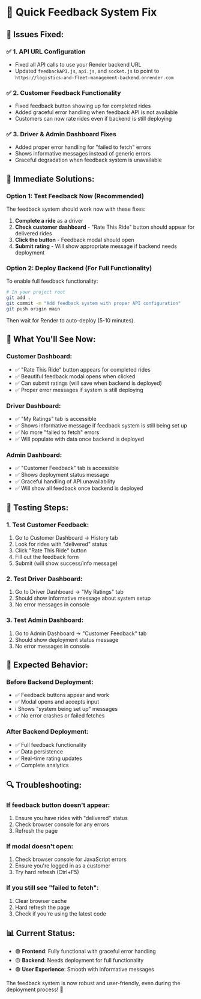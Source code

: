 # 🚀 Quick Feedback System Fix

## 🎯 **Issues Fixed:**

### ✅ **1. API URL Configuration**
- Fixed all API calls to use your Render backend URL
- Updated `feedbackAPI.js`, `api.js`, and `socket.js` to point to `https://logistics-and-fleet-management-backend.onrender.com`

### ✅ **2. Customer Feedback Functionality**
- Fixed feedback button showing up for completed rides
- Added graceful error handling when feedback API is not available
- Customers can now rate rides even if backend is still deploying

### ✅ **3. Driver & Admin Dashboard Fixes**
- Added proper error handling for "failed to fetch" errors
- Shows informative messages instead of generic errors
- Graceful degradation when feedback system is unavailable

## 🔧 **Immediate Solutions:**

### **Option 1: Test Feedback Now (Recommended)**
The feedback system should work now with these fixes:

1. **Complete a ride** as a driver
2. **Check customer dashboard** - "Rate This Ride" button should appear for delivered rides
3. **Click the button** - Feedback modal should open
4. **Submit rating** - Will show appropriate message if backend needs deployment

### **Option 2: Deploy Backend (For Full Functionality)**
To enable full feedback functionality:

```bash
# In your project root
git add .
git commit -m "Add feedback system with proper API configuration"
git push origin main
```

Then wait for Render to auto-deploy (5-10 minutes).

## 📱 **What You'll See Now:**

### **Customer Dashboard:**
- ✅ "Rate This Ride" button appears for completed rides
- ✅ Beautiful feedback modal opens when clicked
- ✅ Can submit ratings (will save when backend is deployed)
- ✅ Proper error messages if system is still deploying

### **Driver Dashboard:**
- ✅ "My Ratings" tab is accessible
- ✅ Shows informative message if feedback system is still being set up
- ✅ No more "failed to fetch" errors
- ✅ Will populate with data once backend is deployed

### **Admin Dashboard:**
- ✅ "Customer Feedback" tab is accessible
- ✅ Shows deployment status message
- ✅ Graceful handling of API unavailability
- ✅ Will show all feedback once backend is deployed

## 🎯 **Testing Steps:**

### **1. Test Customer Feedback:**
1. Go to Customer Dashboard → History tab
2. Look for rides with "delivered" status
3. Click "Rate This Ride" button
4. Fill out the feedback form
5. Submit (will show success/info message)

### **2. Test Driver Dashboard:**
1. Go to Driver Dashboard → "My Ratings" tab
2. Should show informative message about system setup
3. No error messages in console

### **3. Test Admin Dashboard:**
1. Go to Admin Dashboard → "Customer Feedback" tab
2. Should show deployment status message
3. No error messages in console

## 🚀 **Expected Behavior:**

### **Before Backend Deployment:**
- ✅ Feedback buttons appear and work
- ✅ Modal opens and accepts input
- ℹ️ Shows "system being set up" messages
- ✅ No error crashes or failed fetches

### **After Backend Deployment:**
- ✅ Full feedback functionality
- ✅ Data persistence
- ✅ Real-time rating updates
- ✅ Complete analytics

## 🔍 **Troubleshooting:**

### **If feedback button doesn't appear:**
1. Ensure you have rides with "delivered" status
2. Check browser console for any errors
3. Refresh the page

### **If modal doesn't open:**
1. Check browser console for JavaScript errors
2. Ensure you're logged in as a customer
3. Try hard refresh (Ctrl+F5)

### **If you still see "failed to fetch":**
1. Clear browser cache
2. Hard refresh the page
3. Check if you're using the latest code

## 📊 **Current Status:**
- 🟢 **Frontend**: Fully functional with graceful error handling
- 🟡 **Backend**: Needs deployment for full functionality
- 🟢 **User Experience**: Smooth with informative messages

The feedback system is now robust and user-friendly, even during the deployment process! 🎉

